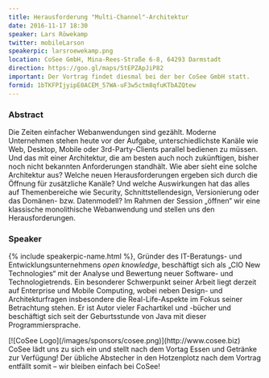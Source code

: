 ```yaml
---
title: Herausforderung "Multi-Channel"-Architektur
date: 2016-11-17 18:30
speaker: Lars Röwekamp
twitter: mobileLarson
speakerpic: larsroewekamp.png
location: CoSee GmbH, Mina-Rees-Straße 6-8, 64293 Darmstadt
direction: https://goo.gl/maps/5tEPZApJiP82
important: Der Vortrag findet diesmal bei der ber CoSee GmbH statt.
formid: 1bTKFPIjyipE0ACEM_57WA-uF3w5ctm8qfuKTbAZQtew
---
```


### Abstract

Die Zeiten einfacher Webanwendungen sind gezählt. Moderne Unternehmen stehen heute vor der Aufgabe, unterschiedlichste Kanäle wie Web, Desktop, Mobile oder 3rd-Party-Clients parallel bedienen zu müssen. Und das mit einer Architektur, die am besten auch noch zukünftigen, bisher noch nicht bekannten Anforderungen standhält. Wie aber sieht eine solche Architektur aus? Welche neuen Herausforderungen ergeben sich durch die Öffnung für zusätzliche Kanäle? Und welche Auswirkungen hat das alles auf Themenbereiche wie Security, Schnittstellendesign, Versionierung oder das Domänen- bzw. Datenmodell? Im Rahmen der Session „öffnen“ wir eine klassische monolithische Webanwendung und stellen uns den Herausforderungen.

### Speaker

{% include speakerpic-name.html %}, Gründer des IT-Beratungs- und Entwicklungsunternehmens _open knowledge_, beschäftigt sich als „CIO New Technologies“ mit der Analyse und Bewertung neuer Software- und Technologietrends. Ein besonderer Schwerpunkt seiner Arbeit liegt derzeit auf Enterprise und Mobile Computing, wobei neben Design- und Architekturfragen insbesondere die Real-Life-Aspekte im Fokus seiner Betrachtung stehen. Er ist Autor vieler Fachartikel und -bücher und beschäftigt sich seit der Geburtsstunde von Java mit dieser Programmiersprache.

<div style="clear: both;"></div>
[![CoSee Logo](/images/sponsors/cosee.png)](http://www.cosee.biz)
CoSee lädt uns zu sich ein und stellt nach dem Vortag Essen und Getränke zur Verfügung! Der übliche Abstecher in den Hotzenplotz nach dem Vortrag entfällt somit – wir bleiben einfach bei CoSee!
